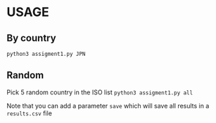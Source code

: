 # USAGE

## By country

``python3 assigment1.py JPN``


## Random

Pick 5 random country in the ISO list
``python3 assigment1.py all``

Note that you can add a parameter ``save`` which will save all results in a ``results.csv`` file
